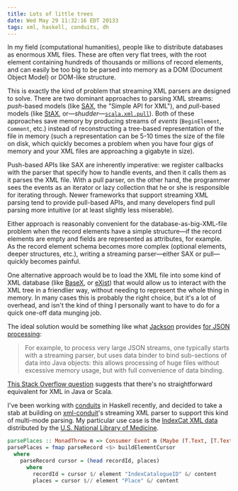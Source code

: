 ```yaml
---
title: Lots of little trees
date: Wed May 29 11:32:16 EDT 20133
tags: xml, haskell, conduits, dh
---
```


In my field (computational humanities), people like to distribute databases as enormous XML files.
These are often very flat trees, with the root element containing hundreds of thousands or millions
of record elements, and can easily be too big to be parsed into memory as a DOM (Document Object Model) or
DOM-like structure.

This is exactly the kind of problem that streaming XML parsers are designed to solve.
There are two dominant approaches to parsing XML streams:
_push_-based models (like [SAX](http://en.wikipedia.org/wiki/Simple_API_for_XML), the "Simple API for XML"),
and _pull_-based models (like [StAX](https://sjsxp.java.net/), or—_shudder_—[`scala.xml.pull`](http://www.scala-lang.org/api/current/index.html#scala.xml.pull.package)).
Both of these approaches save memory by producing streams of _events_ (`BeginElement`, `Comment`, etc.)
instead of reconstructing a tree-based representation of the file in
memory (such a representation can be 5-10 times the size of the file on disk, which quickly becomes a problem
when you have four gigs of memory and your XML files are approaching a gigabyte in size).

<!-- MORE -->

Push-based APIs like SAX are inherently imperative: we register callbacks with the parser that specify how to handle events,
and then it calls them as it parses the XML file. With a pull parser, on the other hand, the programmer sees
the events as an iterator or lazy collection that he or she is responsible for iterating through.
Newer frameworks that support streaming XML parsing tend to provide pull-based APIs,
and many developers find pull parsing more intuitive (or at least slightly less miserable).

Either approach is reasonably convenient for the database-as-big-XML-file problem
when the record elements have a simple structure—if the record
elements are empty and fields are represented as attributes, for example.
As the record element schema becomes more complex (optional elements, deeper structures, etc.),
writing a streaming parser—either SAX or pull—quickly becomes painful.

One alternative approach would be to load the XML file into some kind of XML database
(like [BaseX](http://basex.org/), or [eXist](http://exist-db.org/exist/apps/homepage/index.html))
that would allow us to interact with the XML tree in a friendlier way, without needing
to represent the whole thing in memory. In many cases this is probably the right choice,
but it's a lot of overhead, and isn't the kind of thing I personally want to have to do
for a quick one-off data munging job.

The ideal solution would be something like what [Jackson](http://jackson.codehaus.org/)
provides [for JSON processing](http://www.cowtowncoder.com/blog/archives/2010/11/entry_434.html):

> For example, to process very large JSON streams, one typically starts with a
> streaming parser, but uses data binder to bind sub-sections of data into Java
> objects: this allows processing of huge files without excessive memory usage,
> but with full convenience of data binding.

[This Stack Overflow question](http://stackoverflow.com/q/16668649/334519)
suggests that there's no straightforward equivalent for XML in Java or Scala.

I've been working with [conduits](http://hackage.haskell.org/package/conduit) in Haskell recently,
and decided to take a stab at building on [xml-conduit](http://hackage.haskell.org/package/xml-conduit)'s
streaming XML parser to support this kind of multi-mode parsing.
My particular use case is the [IndexCat XML data](http://www.nlm.nih.gov/hmd/indexcat/indexcatxml.html)
distributed by the [U.S. National Library of Medicine](http://www.nlm.nih.gov/).

``` haskell
parsePlaces :: MonadThrow m => Consumer Event m (Maybe (T.Text, [T.Text]))
parsePlaces = fmap parseRecord <$> buildElementCursor
  where
    parseRecord cursor = (head recordId, places)
      where
        recordId = cursor $/ element "IndexCatalogueID" &/ content
        places = cursor $// element "Place" &/ content
```

